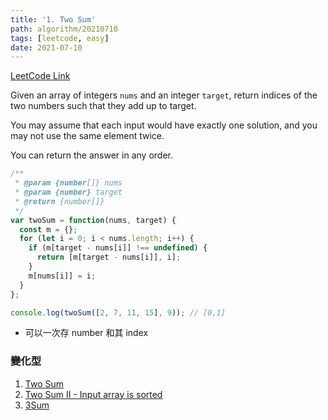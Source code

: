 ```yaml
---
title: '1. Two Sum'
path: algorithm/20210710
tags: [leetcode, easy]
date: 2021-07-10
---
```


[LeetCode Link](https://leetcode.com/problems/two-sum/)

Given an array of integers `nums` and an integer `target`, return indices of the two numbers such that they add up to target.

You may assume that each input would have exactly one solution, and you may not use the same element twice.

You can return the answer in any order.

```javascript
/**
 * @param {number[]} nums
 * @param {number} target
 * @return {number[]}
 */
var twoSum = function(nums, target) {
  const m = {};
  for (let i = 0; i < nums.length; i++) {
    if (m[target - nums[i]] !== undefined) {
      return [m[target - nums[i]], i];
    }
    m[nums[i]] = i;
  }
};

console.log(twoSum([2, 7, 11, 15], 9)); // [0,1]
```

- 可以一次存 number 和其 index

### 變化型

1. [Two Sum](http://localhost:8000/algorithm/20210710)
2. [Two Sum II - Input array is sorted](/algorithm/20211025)
3. [3Sum](/algorithm/20211026)
